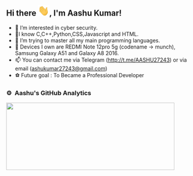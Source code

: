 <h2>Hi there <img src="https://raw.githubusercontent.com/ABSphreak/ABSphreak/master/gifs/Hi.gif" width="30">, I'm Aashu Kumar!</h2>

- 👀 I’m interested in cyber security.
- 🌱I know C,C++,Python,CSS,Javascript and HTML.
- 💞️  I’m trying to master all my main programming languages.
- 📱 Devices I own are REDMI Note 12pro 5g (codename -> munch), Samsung Galaxy A51 and Galaxy A8 2016.
- 📫 You can contact me via Telegram (http://t.me/AASHU27243) or via email (ashukumar27243@gmail.com)
- ⚽ Future goal : To Became a Professional Developer

### ⚙️ &nbsp;Aashu's GitHub Analytics
<p align="left">
<a href="https://github.com/Aashukumar9006">
<img height="180em" width="450" src="https://github-readme-stats-eight-theta.vercel.app/api?username=Aashukumar9006&show_icons=true&theme=nightowl&include_all_commits=true&count_private=true"/>
</a>
</p>

<!---
Aashukumar9006/Aashukumar9006 is a ✨ special ✨ repository because its `README.md` (this file) appears on your GitHub profile.
You can click the Preview link to take a look at your changes.
--->
